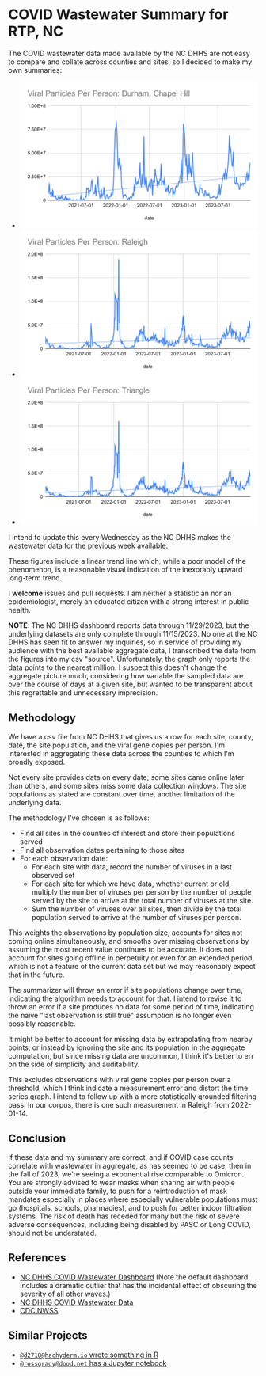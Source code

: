 # COVID Wastewater Summary for RTP, NC

The COVID wastewater data made available by the NC DHHS are not easy to compare and collate across counties and sites, so I decided to make my own summaries:

- ![Durham, Chapel Hill](./figures/Viral%20Particles%20Per%20Person%20Durham,%20Chapel%20Hill%202023-12-20.svg)
- ![Raleigh](./figures/Viral%20Particles%20Per%20Person%20Raleigh%202023-12-20.svg)
- ![Triangle](./figures/Viral%20Particles%20Per%20Person%20Triangle%202023-12-20.svg)

I intend to update this every Wednesday as the NC DHHS makes the wastewater data for the previous week available.

These figures include a linear trend line which, while a poor model of the phenomenon, is a reasonable visual indication of the inexorably upward long-term trend.

I **welcome** issues and pull requests. I am neither a statistician nor an epidemiologist, merely an educated citizen with a strong interest in public health.

**NOTE**: The NC DHHS dashboard reports data through 11/29/2023, but the underlying datasets are only complete
through 11/15/2023. No one at the NC DHHS has seen fit to answer my inquiries, so in service of providing
my audience with the best available aggregate data, I transcribed the data from the figures into my csv "source". Unfortunately, the graph only reports the data points to the nearest million. I suspect this doesn't change
the aggregate picture much, considering how variable the sampled data are over the course of days at a given site, but wanted to be transparent about this regrettable and unnecessary imprecision.

## Methodology

We have a csv file from NC DHHS that gives us a row for each site, county, date, the site population, and the viral gene copies per person. I'm interested in aggregating these data across the counties to which I'm broadly exposed.

Not every site provides data on every date; some sites came online later than others, and some sites miss some data collection windows. The site populations as stated are constant over time, another limitation of the underlying data.

The methodology I've chosen is as follows:

- Find all sites in the counties of interest and store their populations served
- Find all observation dates pertaining to those sites
- For each observation date:
  - For each site with data, record the number of viruses in a last observed set
  - For each site for which we have data, whether current or old, multiply the number of viruses per person by the number of people served by the site to arrive at the total number of viruses at the site.
  - Sum the number of viruses over all sites, then divide by the total population served to arrive at the number of viruses per person.

This weights the observations by population size, accounts for sites not coming online simultaneously, and smooths over missing observations by assuming the most recent value continues to be accurate. It does not account for sites going offline in perpetuity or even for an extended period, which is not a feature of the current data set but we may reasonably expect that in the future.

The summarizer will throw an error if site populations change over time, indicating the algorithm needs to account for that. I intend to revise it to throw an error if a site produces no data for some period of time, indicating the naive "last observation is still true" assumption is no longer even possibly reasonable.

It might be better to account for missing data by extrapolating from nearby points, or instead by ignoring the site and its population in the aggregate computation, but since missing data are uncommon, I think it's better to err on the side of simplicity and auditability.

This excludes observations with viral gene copies per person over a threshold, which I think indicate a measurement error and distort the time series graph. I intend to follow up with a more statistically grounded filtering pass. In our corpus, there is one such measurement in Raleigh from 2022-01-14.

## Conclusion

If these data and my summary are correct, and if COVID case counts correlate
with wastewater in aggregate, as has seemed to be case, then in the fall of
2023, we're seeing a exponential rise comparable to Omicron. You are strongly
advised to wear masks when sharing air with people outside your immediate
family, to push for a reintroduction of mask mandates especially in places where
especially vulnerable populations must go (hospitals, schools, pharmacies), and
to push for better indoor filtration systems. The risk of death has receded for
many but the risk of severe adverse consequences, including being disabled by
PASC or Long COVID, should not be understated.

## References

- [NC DHHS COVID Wastewater Dashboard](https://covid19.ncdhhs.gov/dashboard/wastewater-monitoring) (Note the default dashboard includes a dramatic outlier that has the incidental effect of obscuring the severity of all other waves.)
- [NC DHHS COVID Wastewater Data](https://covid19.ncdhhs.gov/dashboard/data-behind-dashboards)
- [CDC NWSS](https://www.cdc.gov/nwss/rv/COVID19-statetrend.html)

## Similar Projects

- [`@d2718@hachyderm.io` wrote something in R](https://frosty-grass-5181.fly.dev/)
- [`@rossgrady@dood.net` has a Jupyter notebook](https://github.com/rossgrady/covid-wastewater)
